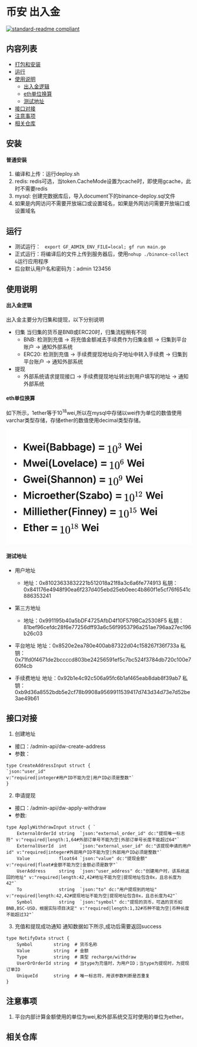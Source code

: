 # 币安 出入金

[![standard-readme compliant](https://img.shields.io/badge/readme%20style-standard-brightgreen.svg?style=flat-square)](https://github.com/RichardLitt/standard-readme)

## 内容列表

- [打包和安装](#打包和安装)
- [运行](#运行)
- [使用说明](#使用说明)
    - [出入金逻辑](#出入金逻辑)
    - [eth单位换算](#eth单位换算)
    - [测试地址](#测试地址)
- [接口对接](#接口对接)
- [注意事项](#注意事项)
- [相关仓库](#相关仓库)

## 安装

#### 普通安装

1. 编译和上传：运行deploy.sh
2. redis: redis可选，当token.CacheMode设置为cache时，即使用gcache，此时不需要redis
3. mysql: 创建完数据库后，导入document下的binance-deploy.sql文件
4. 如果是内网访问不需要开放端口或设置域名，如果是外网访问需要开放端口或设置域名

## 运行

- 测试运行： ` export GF_ADMIN_ENV_FILE=local; gf run main.go`
- 正式运行：将编译后的文件上传到服务器后，使用`nohup ./binance-collect &`运行应用程序
- 后台默认用户名和密码为：admin 123456

## 使用说明

#### 出入金逻辑

出入金主要分为归集和提现，以下分别说明

- 归集 当归集的货币是BNB或ERC20时，归集流程稍有不同
    - BNB: 检测到充值 -> 将充值金额减去手续费作为归集金额 -> 归集到平台账户 -> 通知外部系统
    - ERC20: 检测到充值 -> 手续费提现地址向子地址中转入手续费 -> 归集到平台账户 -> 通知外部系统
- 提现
    - 外部系统请求提现接口 -> 手续费提现地址转出到用户填写的地址 -> 通知外部系统

#### eth单位换算

如下所示，1ether等于10<sup>18</sup>wei,所以在mysql中存储以wei作为单位的数值使用varchar类型存储，存储ether的数值使用decimal类型存储。

![img.png](img.png)

#### 测试地址

- 用户地址
    - 地址：0x81023633832221b512018a21f8a3c6a6fe774913
      私钥：0x841176e4948f90ea6f237d405ebd25eb0eec4b860f1e5cf76f6541c886353241
- 第三方地址
    - 地址：0x991195b40a5bDF4725AfbD4f10F579BCa25308F5 私钥：81bef96cefdc28f6e77256dff93a6c56f9953796a251ae796aa27ec196b26c03
- 平台地址
  地址：0x8520e2ea780e400ab87322d04c158267f36f733a
  私钥：0x71fd0f4671de2bccccd803be24256591ef5c7bc524f3784db720c100e760f4cb

- 手续费地址
  地址：0x92b1e4c92c506a95fc6b1af465eab8dab8f39ab7
  私钥：0xb9d36a8552bdb5e2cf78b9908a9569911539417d743d34d73e7d52be3ae49b61

## 接口对接

1. 创建地址

- 接口：/admin-api/dw-create-address
- 参数：

```azure
type CreateAddressInput struct {
`json:"user_id"
v:"required|integer#用户ID不能为空|用户ID必须是整数"`
}
```

2. 申请提现

- 接口：/admin-api/dw-apply-withdraw
- 参数:

```azure
type ApplyWithdrawInput struct { `
	ExternalOrderId string  `json:"external_order_id" dc:"提现唯一标志符" v:"required|length:1,64#外部订单号不能为空|外部订单号长度不能超过64"`
	ExternalUserId  int     `json:"external_user_id" dc:"该提现申请的用户id" v:"required|integer#外部用户ID不能为空|外部用户ID必须是整数"`
	Value           float64 `json:"value" dc:"提现金额" v:"required|float#金额不能为空|金额必须是数字"`
	UserAddress     string  `json:"user_address" dc:"创建用户时，该系统返回的地址" v:"required|length:42,42#地址不能为空|提现地址包含0x，且总长度为42"`
	To              string  `json:"to" dc:"用户提现到的地址" v:"required|length:42,42#提现地址不能为空|提现地址包含0x，且总长度为42"`
	Symbol          string  `json:"symbol" dc:"提现的货币，可选的货币如BNB,BSC-USD，根据实际项目决定" v:"required|length:1,32#币种不能为空|币种长度不能超过32"`
```

3. 充值和提现成功通知
   通知数据如下所示,成功后需要返回success

```azure
type NotifyData struct {
	Symbol        string  # 货币名称
	Value         string  # 金额
	Type          string  # 类型 recharge/withdraw
	UserOrOrderId string  # 当type为充值时，为用户ID；当type为提现时，为提现订单ID
	UniqueId      string  # 唯一标志符，用该参数判断是否重复
}

```

## 注意事项

1. 平台内部计算金额使用的单位为wei,和外部系统交互时使用的单位为ether。

## 相关仓库


